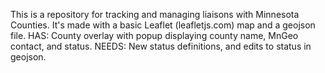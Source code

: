 This is a repository for tracking and managing liaisons with Minnesota Counties. 
It's made with a basic Leaflet (leafletjs.com) map and a geojson file.
HAS: County overlay with popup displaying county name, MnGeo contact, and status.
NEEDS: New status definitions, and edits to status in geojson.
